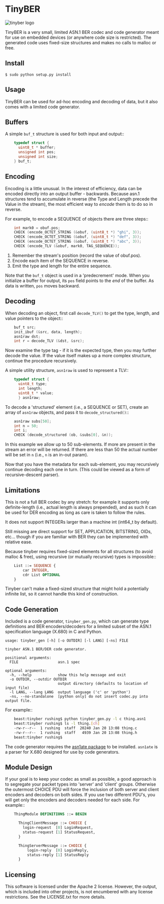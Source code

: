 
TinyBER
=======

![tinyber logo](http://www.rps.org/~/media/Exhibitions/2013/June/25/Images%20for%20Science/019_Tardigr_Pm_Craterl_400x2_2010_Nicole_Ottawa.ashx?bc=White&mw=400 "tardigrade")

TinyBER is a very small, limited ASN.1 BER codec and code generator
meant for use on embedded devices (or anywhere code size is
restricted).  The generated code uses fixed-size structures and makes
no calls to malloc or free.

Install
-------

```shell
$ sudo python setup.py install
```

Usage
-----

TinyBER can be used for ad-hoc encoding and decoding of data, but it
also comes with a limited code generator.

Buffers
-------

A simple ``buf_t`` structure is used for both input and output::

```c
    typedef struct {
      uint8_t * buffer;
      unsigned int pos;
      unsigned int size;
    } buf_t;
```

Encoding
--------

Encoding is a little unusual.  In the interest of efficiency, data can
be encoded directly into an output buffer - backwards.  Because asn.1
structures tend to accumulate in reverse (the Type and Length precede
the Value in the stream), the most efficient way to *encode* them is to
do so in reverse.

For example, to encode a SEQUENCE of objects there are three steps::

```c
    int mark0 = obuf.pos;
    CHECK (encode_OCTET_STRING (&obuf, (uint8_t *) "ghi", 3));
    CHECK (encode_OCTET_STRING (&obuf, (uint8_t *) "def", 3));
    CHECK (encode_OCTET_STRING (&obuf, (uint8_t *) "abc", 3));
    CHECK (encode_TLV (&obuf, mark0, TAG_SEQUENCE));
```

1. Remember the stream's position (record the value of obuf.pos).
2. Encode each item of the SEQUENCE in reverse.
3. Emit the type and length for the entire sequence.

Note that the ``buf_t`` object is used in a 'predecrement' mode. When
you initialize a buffer for output, its ``pos`` field points to the
*end* of the buffer.  As data is written, ``pos`` moves backward.


Decoding
--------

When decoding an object, first call ``decode_TLV()`` to get the type,
length, and value pointers to the object::

```c
    buf_t src;
    init_ibuf (&src, data, length);
    asn1raw dst;
    int r = decode_TLV (&dst, &src);
```

Now examine the type tag - if it is the expected type, then you may
further decode the value.  If the value itself makes up a more complex
structure, continue the procedure recursively.

A simple utility structure, ``asn1raw`` is used to represent a TLV::

```c
    typedef struct {
      uint8_t type;
      int length;
      uint8_t * value;
      } asn1raw;
```

To decode a 'structured' element (i.e., a SEQUENCE or SET), create an
array of ``asn1raw`` objects, and pass it to ``decode_structured()``::

```c
    asn1raw subs[50];
    int n = 50;
    int i;
    CHECK (decode_structured (ob, &subs[0], &n));
```

In this example we allow up to 50 sub-elements.  If more are present
in the stream an error will be returned.  If there are less than 50
the actual number will be set in ``n`` (i.e., ``n`` is an in-out
param).

Now that you have the metadata for each sub-element, you may
recursively continue decoding each one in turn.  (This could be viewed
as a form of recursive-descent parser).

Limitations
-----------

This is not a full BER codec by any stretch: for example it supports
only definite-length (i.e., actual length is always prepended), and as
such it can be used for DER encoding as long as care is taken to
follow the rules.

It does not support INTEGERs larger than a machine int (int64_t by default).

Still missing are direct support for SET, APPLICATION, BITSTRING,
OIDs, etc... though if you are familiar with BER they can be
implemented with relative ease.

Because tinyber requires fixed-sized elements for all structures (to
avoid malloc & free), using recursive (or mutually recursive) types is
impossible::

```asn1
    List ::= SEQUENCE {
        car INTEGER,
	    cdr List OPTIONAL
    }
```

Tinyber can't make a fixed-sized structure that might hold a
potentially infinite list, so it cannot handle this kind of
construction.

Code Generation
---------------

Included is a code generator, ``tinyber_gen.py``, which can generate
type definitions and BER encoders/decoders for a limited subset of the
ASN.1 specification language (X.680) in C and Python.

```text
usage: tinyber_gen [-h] [-o OUTDIR] [-l LANG] [-ns] FILE

tinyber ASN.1 BER/DER code generator.

positional arguments:
  FILE                  asn.1 spec

optional arguments:
  -h, --help            show this help message and exit
  -o OUTDIR, --outdir OUTDIR
                        output directory (defaults to location of input file)
  -l LANG, --lang LANG  output language ('c' or 'python')
  -ns, --no-standalone  [python only] do not insert codec.py into output file.
```

For example::

```bash
    beast:tinyber rushing$ python tinyber_gen.py -l c thing.asn1
    beast:tinyber rushing$ ls -l thing.[ch]
    -rw-r--r--  1 rushing  staff  20240 Jan 20 13:08 thing.c
    -rw-r--r--  1 rushing  staff   4939 Jan 20 13:08 thing.h
    beast:tinyber rushing$
```


The code generator requires the
[asn1ate package](https://github.com/kimgr/asn1ate) to be installed.
``asn1ate`` is a parser for X.680 designed for use by code generators.


Module Design
-------------

If your goal is to keep your codec as small as possible, a good approach is
to segregate your packet types into 'server' and 'client' groups.  Otherwise
the outermost CHOICE PDU will force the inclusion of both server and client
encoders and decoders on both sides.  If you use two different PDU's, you will
get only the encoders and decoders needed for each side.  For example::

```asn1
    ThingModule DEFINITIONS ::= BEGIN

      ThingClientMessage ::= CHOICE {
        login-request  [0] LoginRequest,
        status-request [1] StatusRequest,
	  }

      ThingServerMessage ::= CHOICE {
          login-reply  [0] LoginReply,
          status-reply [1] StatusReply
      }
```

Licensing
---------
This software is licensed under the Apache 2 license. However, the output,
which is included into other projects, is not encumbered with any license
restrictions. See the LICENSE.txt for more details.

